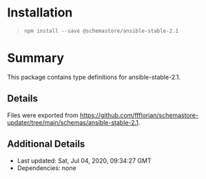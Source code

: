 # Installation
> `npm install --save @schemastore/ansible-stable-2.1`

# Summary
This package contains type definitions for ansible-stable-2.1.

## Details
Files were exported from https://github.com/ffflorian/schemastore-updater/tree/main/schemas/ansible-stable-2.1.

## Additional Details
* Last updated: Sat, Jul 04, 2020, 09:34:27 GMT
* Dependencies: none
